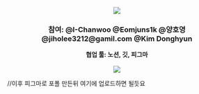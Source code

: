 <div align = "center">
  <a href="https://github.com/I-Chanwoo/github-readme-stats">
    <img align="center" src="https://capsule-render.vercel.app/api?type=venom&height=200&text=웹%20프로젝트&align=center" />
  </a>
  <h3>참여: @I-Chanwoo @Eomjuns1k @양호영 @jiholee3212@gamil.com @Kim Donghyun</h3>
  <b>협업 툴: 노션, 깃, 피그마</b>
  <br>
  <br>
  <a href="https://github.com/I-Chanwoo/github-readme-stats">
  <img align="center" src="https://github-readme-stats.vercel.app/api/top-langs/?username=I-Chanwoo&size_weight=0.5&count_weight=0.5" />
  </a>
</div>

//이후 피그마로 포폴 만든뒤 여기에 업로드하면 될듯요

